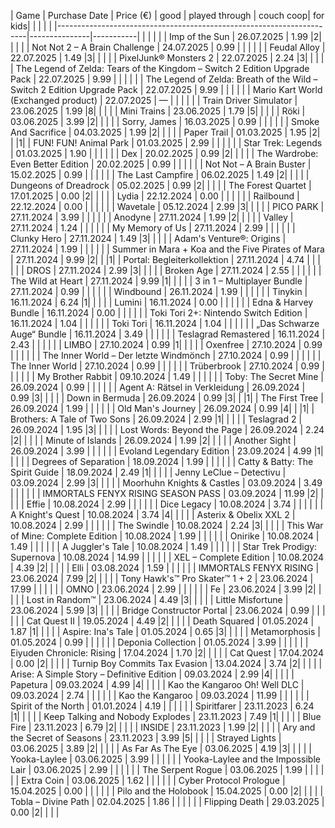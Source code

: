 | Game                                                                 | Purchase Date | Price (€) | good | played through | couch coop| for kids| | | | |
|----------------------------------------------------------------------|---------------|-----------| | | | |
| Imp of the Sun                                                       | 26.07.2025    | 1.99      |2| | | | 
| Not Not 2 – A Brain Challenge                                        | 24.07.2025    | 0.99      | | | | |
| Feudal Alloy                                                        | 22.07.2025    | 1.49      |3| | | | 
| PixelJunk® Monsters 2                                                | 22.07.2025    | 2.24      |3| | | | 
| The Legend of Zelda: Tears of the Kingdom – Switch 2 Edition Upgrade Pack | 22.07.2025    | 9.99      | | | | |
| The Legend of Zelda: Breath of the Wild – Switch 2 Edition Upgrade Pack | 22.07.2025    | 9.99      | | | | |
| Mario Kart World (Exchanged product)                                 | 22.07.2025    | —         | | | | |
| Train Driver Simulator                                               | 23.06.2025    | 1.99      |8| | | | 
| Mini Trains                                                          | 23.06.2025    | 1.79      |5| | | | 
| Röki                                                                 | 03.06.2025    | 3.99      |2| | | |
| Sorry, James                                                         | 16.03.2025    | 0.99      | | | | |
| Smoke And Sacrifice                                                  | 04.03.2025    | 1.99      |2| | | |
| Paper Trail                                                          | 01.03.2025    | 1.95      |2| | |1|
| FUN! FUN! Animal Park                                                | 01.03.2025    | 2.99      | | | | |
| Star Trek: Legends                                                   | 01.03.2025    | 1.90      | | | | |
| Dex                                                                  | 20.02.2025    | 0.99      |2| | | |
| The Wardrobe: Even Better Edition                                    | 20.02.2025    | 0.99      | | | | |
| Not Not – A Brain Buster                                             | 15.02.2025    | 0.99      | | | | |
| The Last Campfire                                                    | 06.02.2025    | 1.49      |2| | | |
| Dungeons of Dreadrock                                                | 05.02.2025    | 0.99      |2| | | |
| The Forest Quartet                                                   | 17.01.2025    | 0.00      |2| | | |
| Lydia                                                                | 22.12.2024    | 0.00      | | | | |
| Railbound                                                            | 22.12.2024    | 0.00      | | | | |
| Wavetale                                                             | 05.12.2024    | 2.99      |3| | | |
| PICO PARK                                                            | 27.11.2024    | 3.99      | | | | |
| Anodyne                                                              | 27.11.2024    | 1.99      |2| | | |
| Valley                                                               | 27.11.2024    | 1.24      | | | | |
| My Memory of Us                                                      | 27.11.2024    | 2.99      | | | | |
| Clunky Hero                                                          | 27.11.2024    | 1.49      |3| | | |
| Adam's Venture®: Origins                                             | 27.11.2024    | 1.99      | | | | |
| Summer in Mara + Koa and the Five Pirates of Mara                   | 27.11.2024    | 9.99      |2| | |1|
| Portal: Begleiterkollektion                                         | 27.11.2024    | 4.74      | | | | |
| DROS                                                                 | 27.11.2024    | 2.99      |3| | | |
| Broken Age                                                           | 27.11.2024    | 2.55      | | | | |
| The Wild at Heart                                                    | 27.11.2024    | 9.99      |1| | | |
| 3 in 1 – Multiplayer Bundle                                          | 27.11.2024    | 0.99      | | | | |
| Windbound                                                            | 26.11.2024    | 1.99      | | | | |
| Tinykin                                                              | 16.11.2024    | 6.24      |1| | | |
| Lumini                                                               | 16.11.2024    | 0.00      | | | | |
| Edna & Harvey Bundle                                                 | 16.11.2024    | 0.00      | | | | |
| Toki Tori 2+: Nintendo Switch Edition                                | 16.11.2024    | 1.04      | | | | |
| Toki Tori                                                            | 16.11.2024    | 1.04      | | | | |
| „Das Schwarze Auge“ Bundle                                           | 16.11.2024    | 3.49      | | | | |
| Teslagrad Remastered                                                 | 16.11.2024    | 2.43      | | | | |
| LIMBO                                                                | 27.10.2024    | 0.99      |1| | | |
| Oxenfree                                                             | 27.10.2024    | 0.99      | | | | |
| The Inner World – Der letzte Windmönch                               | 27.10.2024    | 0.99      | | | | |
| The Inner World                                                      | 27.10.2024    | 0.99      | | | | |
| Trüberbrook                                                          | 27.10.2024    | 0.99      | | | | |
| My Brother Rabbit                                                    | 09.10.2024    | 1.49      | | | | |
| Toby: The Secret Mine                                                | 26.09.2024    | 0.99      | | | | |
| Agent A: Rätsel in Verkleidung                                      | 26.09.2024    | 0.99      |3| | | |
| Down in Bermuda                                                      | 26.09.2024    | 0.99      |3| | |1|
| The First Tree                                                       | 26.09.2024    | 1.99      | | | | |
| Old Man's Journey                                                    | 26.09.2024    | 0.99      |4| | |1|
| Brothers: A Tale of Two Sons                                         | 26.09.2024    | 2.99      |1| | | |
| Teslagrad 2                                                          | 26.09.2024    | 1.95      |3| | | |
| Lost Words: Beyond the Page                                          | 26.09.2024    | 2.24      |2| | | |
| Minute of Islands                                                    | 26.09.2024    | 1.99      |2| | | |
| Another Sight                                                        | 26.09.2024    | 3.99      | | | | |
| Evoland Legendary Edition                                           | 23.09.2024    | 4.99      |1| | | |
| Degrees of Separation                                               | 18.09.2024    | 1.99      | | | | |
| Catty & Batty: The Spirit Guide                                     | 18.09.2024    | 2.49      |1| | | |
| Jenny LeClue – Detectivu                                            | 03.09.2024    | 2.99      |3| | | |
| Moorhuhn Knights & Castles                                          | 03.09.2024    | 3.49      | | | | |
| IMMORTALS FENYX RISING SEASON PASS                                  | 03.09.2024    | 11.99     |2| | | |
| Effie                                        | 10.08.2024    | 2.99      | | | | |
| Dice Legacy                                  | 10.08.2024    | 3.74      | | | | |
| A Knight's Quest                             | 10.08.2024    | 3.74      |4| | | |
| Asterix & Obelix XXL 2                       | 10.08.2024    | 2.99      | | | | |
| The Swindle                                  | 10.08.2024    | 2.24      |3| | | |
| This War of Mine: Complete Edition           | 10.08.2024    | 1.99      | | | | |
| Onirike                                      | 10.08.2024    | 1.49      | | | | |
| A Juggler's Tale                              | 10.08.2024    | 1.49      | | | | |
| Star Trek Prodigy: Supernova                 | 10.08.2024    | 14.99     | | | | |
| XEL – Complete Edition                        | 10.08.2024    | 4.39      |2| | | |
| Elli                                         | 03.08.2024    | 1.59      | | | | |
| IMMORTALS FENYX RISING                        | 23.06.2024    | 7.99      |2| | | |
| Tony Hawk's™ Pro Skater™ 1 + 2               | 23.06.2024    | 17.99     | | | | |
| OMNO                                         | 23.06.2024    | 2.99      | | | | |
| Fe                                           | 23.06.2024    | 3.99      |2| | | |
| Lost in Random™                              | 23.06.2024    | 4.49      |3| | | |
| Little Misfortune                            | 23.06.2024    | 5.99      |3| | | |
| Bridge Constructor Portal                    | 23.06.2024    | 0.99      | | | | |
| Cat Quest II                                 | 19.05.2024    | 4.49      |2| | | |
| Death Squared                                | 01.05.2024    | 1.87      |1| | | |
| Aspire: Ina's Tale                            | 01.05.2024    | 0.65      |3| | | |
| Metamorphosis                                 | 01.05.2024    | 0.99      | | | | |
| Deponia Collection                           | 01.05.2024    | 3.99      | | | | |
| Eiyuden Chronicle: Rising                    | 17.04.2024    | 1.70      |2| | | |
| Cat Quest                                     | 17.04.2024    | 0.00      |2| | | |
| Turnip Boy Commits Tax Evasion              | 13.04.2024    | 3.74      |2| | | |
| Arise: A Simple Story – Definitive Edition   | 09.03.2024    | 2.99      |4| | | |
| Papetura                                     | 09.03.2024    | 4.99      |4| | | |
| Kao the Kangaroo Oh! Well DLC                | 09.03.2024    | 2.74      | | | | |
| Kao the Kangaroo                             | 09.03.2024    | 11.99     | | | | |
| Spirit of the North                          | 01.01.2024    | 4.19      | | | | |
| Spiritfarer                                  | 23.11.2023    | 6.24      |1| | | |
| Keep Talking and Nobody Explodes             | 23.11.2023    | 7.49      |1| | | |
| Blue Fire                                    | 23.11.2023    | 6.79      |2| | | |
| INSIDE                                       | 23.11.2023    | 1.99      |2| | | |
| Ary and the Secret of Seasons               | 23.11.2023    | 3.99      |5| | | |
| Strayed Lights                            | 03.06.2025    | 3.89      |2| | | |
| As Far As The Eye                         | 03.06.2025    | 4.19      |3| | | |
| Yooka-Laylee                              | 03.06.2025    | 3.99      | | | | |
| Yooka-Laylee and the Impossible Lair      | 03.06.2025    | 2.99      | | | | |
| The Serpent Rogue                         | 03.06.2025    | 1.99      | | | | |
| Extra Coin                                | 03.06.2025    | 1.62      | | | | |
| Cyber Protocol Prologue                   | 15.04.2025    | 0.00      | | | | |
| Pilo and the Holobook                     | 15.04.2025    | 0.00      |2| | | |
| Tobla – Divine Path                       | 02.04.2025    | 1.86      | | | | |
| Flipping Death                            | 29.03.2025    | 0.00      |2| | | |
